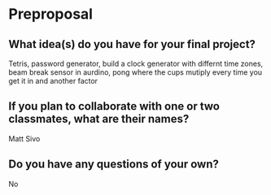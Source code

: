 # Preproposal

## What idea(s) do you have for your final project?

Tetris,
password generator,
build a clock generator with differnt time zones,
beam break sensor in aurdino,
pong where the cups mutiply every time you get it in and another factor  

## If you plan to collaborate with one or two classmates, what are their names?

Matt Sivo

## Do you have any questions of your own?

No

